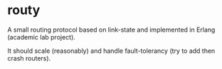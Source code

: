 routy
=====

A small routing protocol based on link-state and implemented in Erlang (academic lab project).

It should scale (reasonably) and handle fault-tolerancy (try to add then crash routers).

